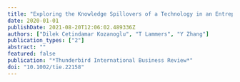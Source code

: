 ```yaml
---
title: "Exploring the Knowledge Spillovers of a Technology in an Entrepreneurial Ecosystem – the Case of Artificial Intelligence in Sydney"
date: 2020-01-01
publishDate: 2021-08-20T12:06:02.489336Z
authors: ["Dilek Cetindamar Kozanoglu", "T Lammers", "Y Zhang"]
publication_types: ["2"]
abstract: ""
featured: false
publication: "*Thunderbird International Business Review*"
doi: "10.1002/tie.22158"
---
```


